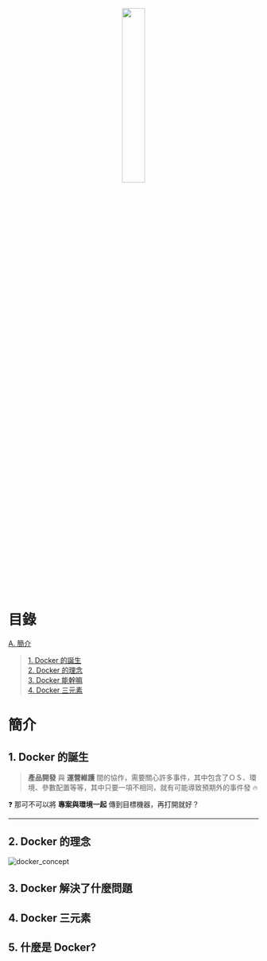 <div align=center><a href="https://www.docker.com/"><img src="https://www.docker.com/sites/default/files/social/docker_facebook_share.png" style="width:30%"></a></div>

# 目錄
[A. 簡介](#concept)
> [1. Docker 的誕生](#dockers-born)  
> [2. Docker 的理念](#what-is-docker)  
> [3. Docker 能幹嘛](#what-can-docker-do)  
> [4. Docker 三元素](#three-elements)
> 

# <span id="concept">簡介</span>
## 1. <span id="dockers-born">Docker 的誕生</span>
> __產品開發__ 與 __運營維護__ 間的協作，需要關心許多事件，其中包含了ＯＳ、環境、參數配置等等，其中只要一項不相同，就有可能導致預期外的事件發 :fire:

:question: 那可不可以將 __專案與環境一起__ 傳到目標機器，再打開就好？
<hr> 

## 2. <span id="what-is-docker">Docker 的理念</span>
![docker_concept](https://hackernoon.com/images/4x5x32di.jpg)

## 3. <span id="what-is-docker">Docker 解決了什麼問題<span> 

## 4. <span id="what-is-docker">Docker 三元素</span>

## 5. <span id="what-is-docker">什麼是 Docker?</span>
